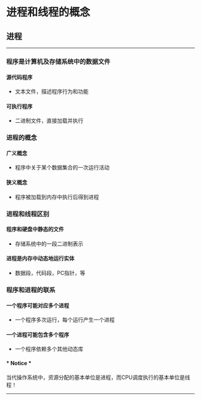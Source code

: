 # 进程和线程的概念
## 进程
---
### 程序是计算机及存储系统中的数据文件
#### 源代码程序
* 文本文件，描述程序行为和功能

#### 可执行程序
* 二进制文件，直接加载并执行

### 进程的概念
#### 广义概念
* 程序中关于某个数据集合的一次运行活动

#### 狭义概念
* 程序被加载到内存中执行后得到进程

### 进程和线程区别
#### 程序和硬盘中静态的文件
* 存储系统中的一段二进制表示

#### 进程是内存中动态地运行实体
* 数据段，代码段，PC指针，等

### 程序和进程的联系
#### 一个程序可能对应多个进程
* 一个程序多次运行，每个运行产生一个进程

#### 一个进程可能包含多个程序
* 一个程序依赖多个其他动态库

#### * Notice *
当代操作系统中，资源分配的基本单位是进程，而CPU调度执行的基本单位是线程！

---

